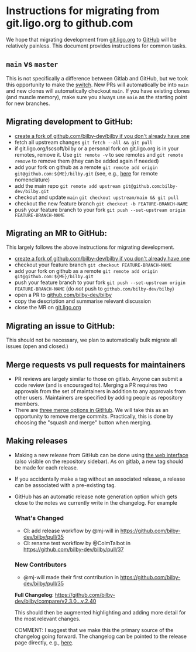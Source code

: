 # Instructions for migrating from git.ligo.org to github.com

We hope that migrating development from [git.ligo.org](https://git.ligo.org/lscsoft/bilby) to [GitHub](https://github.com/bilby-dev/bilby) will be relatively painless.
This document provides instructions for common tasks.

## `main` vs `master`

This is not specifically a difference between Gitlab and GitHub, but we took this opportunity to make the [switch](https://www.theserverside.com/feature/Why-GitHub-renamed-its-master-branch-to-main).
New PRs will automatically be into `main` and new clones will automatically checkout `main`.
If you have existing clones (and muscle memory), make sure you always use `main` as the starting point for new branches.

## Migrating development to GitHub:

- [create a fork of github.com/bilby-dev/bilby if you don't already have one](https://github.com/bilby-dev/bilby/fork)
- fetch all upstream changes `git fetch --all && git pull`
- if git.ligo.org/lscsoft/bilby or a personal fork on git.ligo.org is in your remotes, remove it. Use `git remote -v` to see remotes and `git remote remove` to remove them (they can be added again if needed)
- add your fork on github as a remote `git remote add origin git@github.com:${ME}/bilby.git` (see, e.g., [here](https://stackoverflow.com/questions/9257533/what-is-the-difference-between-origin-and-upstream-on-github) for remote nomenclature)
- add the main repo `git remote add upstream git@github.com:bilby-dev/bilby.git`
- checkout and update `main` `git checkout upstream/main && git pull`
- checkout the new feature branch `git checkout -b FEATURE-BRANCH-NAME`
- push your feature branch to your fork `git push --set-upstream origin FEATURE-BRANCH-NAME`

## Migrating an MR to GitHub:

This largely follows the above instructions for migrating development.

- [create a fork of github.com/bilby-dev/bilby if you don't already have one](https://github.com/bilby-dev/bilby/fork)
- checkout your feature branch `git checkout FEATURE-BRANCH-NAME`
- add your fork on github as a remote `git remote add origin git@github.com:${ME}/bilby.git`
- push your feature branch to your fork `git push --set-upstream origin FEATURE-BRANCH-NAME` (do *not* push to `github.com/bilby-dev/bilby`)
- open a PR to [github.com/bilby-dev/bilby](https://github.com/bilby-dev/bilby/compare)
- copy the description and summarise relevant discussion
- close the MR on [git.ligo.org](https://git.ligo.org/lscsoft/bilby/-/merge_requests)

## Migrating an issue to GitHub:

This should not be necessary, we plan to automatically bulk migrate all issues (open and closed.)

## Merge requests vs pull requests for maintainers

- PR reviews are largely similar to those on gitlab. Anyone can submit a code review (and is encouraged to). Merging a PR requires two approvals from the set of maintainers in addition to any approvals from other users. Maintainers are specified by adding people as repository members.
- There are [three merge options in GitHub](https://docs.github.com/en/pull-requests/collaborating-with-pull-requests/incorporating-changes-from-a-pull-request/about-pull-request-merges). We will take this as an opportunity to remove merge commits. Practically, this is done by choosing the "squash and merge" button when merging.

## Making releases

- Making a new release from GitHub can be done using [the web interface](https://github.com/bilby-dev/bilby/releases/new) (also visible on the repository sidebar). As on gitlab, a new tag should be made for each release.
- If you accidentally make a tag without an associated release, a release can be associated with a pre-existing tag.
- GitHub has an automatic release note generation option which gets close to the notes we currently write in the changelog. For example

  ### What's Changed
  * CI: add release workflow by @mj-will in https://github.com/bilby-dev/bilby/pull/35
  * CI: rename test workflow by @ColmTalbot in https://github.com/bilby-dev/bilby/pull/37

  ### New Contributors
  * @mj-will made their first contribution in https://github.com/bilby-dev/bilby/pull/35

  **Full Changelog**: https://github.com/bilby-dev/bilby/compare/v2.3.0...v.2.40

  This should then be augmented highlighting and adding more detail for the most relevant changes.

  COMMENT: I suggest that we make this the primary source of the changelog going forward. The changelog can be pointed to the release page directly, e.g., [here](https://github.com/ColmTalbot/gwpopulation/releases).
